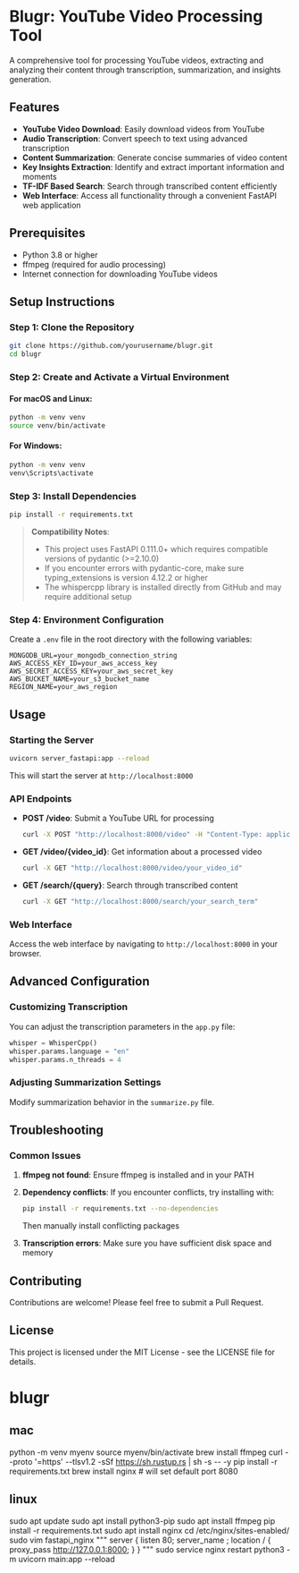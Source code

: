 # Blugr: YouTube Video Processing Tool

A comprehensive tool for processing YouTube videos, extracting and analyzing their content through transcription, summarization, and insights generation.

## Features

- **YouTube Video Download**: Easily download videos from YouTube
- **Audio Transcription**: Convert speech to text using advanced transcription
- **Content Summarization**: Generate concise summaries of video content
- **Key Insights Extraction**: Identify and extract important information and moments
- **TF-IDF Based Search**: Search through transcribed content efficiently
- **Web Interface**: Access all functionality through a convenient FastAPI web application

## Prerequisites

- Python 3.8 or higher
- ffmpeg (required for audio processing)
- Internet connection for downloading YouTube videos

## Setup Instructions

### Step 1: Clone the Repository

```bash
git clone https://github.com/yourusername/blugr.git
cd blugr
```

### Step 2: Create and Activate a Virtual Environment

#### For macOS and Linux:
```bash
python -m venv venv
source venv/bin/activate
```

#### For Windows:
```bash
python -m venv venv
venv\Scripts\activate
```

### Step 3: Install Dependencies

```bash
pip install -r requirements.txt
```

> **Compatibility Notes**:
> - This project uses FastAPI 0.111.0+ which requires compatible versions of pydantic (>=2.10.0)
> - If you encounter errors with pydantic-core, make sure typing_extensions is version 4.12.2 or higher
> - The whispercpp library is installed directly from GitHub and may require additional setup

### Step 4: Environment Configuration

Create a `.env` file in the root directory with the following variables:

```
MONGODB_URL=your_mongodb_connection_string
AWS_ACCESS_KEY_ID=your_aws_access_key
AWS_SECRET_ACCESS_KEY=your_aws_secret_key
AWS_BUCKET_NAME=your_s3_bucket_name
REGION_NAME=your_aws_region
```

## Usage

### Starting the Server

```bash
uvicorn server_fastapi:app --reload
```

This will start the server at `http://localhost:8000`

### API Endpoints

- **POST /video**: Submit a YouTube URL for processing
  ```bash
  curl -X POST "http://localhost:8000/video" -H "Content-Type: application/json" -d '{"youtube_url": "https://www.youtube.com/watch?v=your_video_id"}'
  ```

- **GET /video/{video_id}**: Get information about a processed video
  ```bash
  curl -X GET "http://localhost:8000/video/your_video_id"
  ```

- **GET /search/{query}**: Search through transcribed content
  ```bash
  curl -X GET "http://localhost:8000/search/your_search_term"
  ```

### Web Interface

Access the web interface by navigating to `http://localhost:8000` in your browser.

## Advanced Configuration

### Customizing Transcription

You can adjust the transcription parameters in the `app.py` file:

```python
whisper = WhisperCpp()
whisper.params.language = "en"
whisper.params.n_threads = 4
```

### Adjusting Summarization Settings

Modify summarization behavior in the `summarize.py` file.

## Troubleshooting

### Common Issues

1. **ffmpeg not found**: Ensure ffmpeg is installed and in your PATH
2. **Dependency conflicts**: If you encounter conflicts, try installing with:
   ```bash
   pip install -r requirements.txt --no-dependencies
   ```
   Then manually install conflicting packages

3. **Transcription errors**: Make sure you have sufficient disk space and memory

## Contributing

Contributions are welcome! Please feel free to submit a Pull Request.

## License

This project is licensed under the MIT License - see the LICENSE file for details.

# blugr

## mac
python -m venv myenv
source myenv/bin/activate
brew install ffmpeg
curl --proto '=https' --tlsv1.2 -sSf https://sh.rustup.rs | sh -s -- -y
pip install -r requirements.txt
brew install nginx # will set default port 8080



## linux
sudo apt update
sudo apt install python3-pip
sudo apt install ffmpeg
pip install -r requirements.txt
sudo apt install nginx
cd /etc/nginx/sites-enabled/
sudo vim fastapi_nginx
"""
    server {
    listen 80;
    server_name <public ipv4 address here>;
    location / {
        proxy_pass http://127.0.0.1:8000;
        }
    }
"""
sudo service nginx restart
python3 -m uvicorn main:app --reload